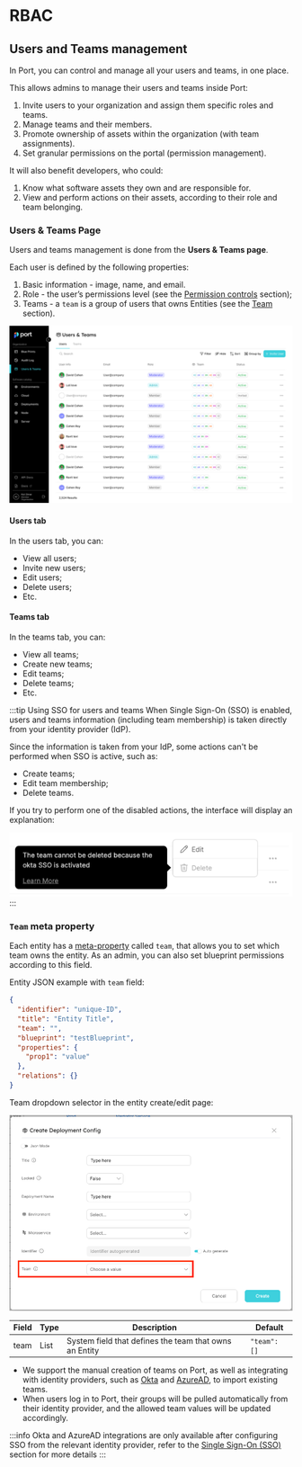 # RBAC

## Users and Teams management

In Port, you can control and manage all your users and teams, in one place.

This allows admins to manage their users and teams inside Port:

1. Invite users to your organization and assign them specific roles and teams.
2. Manage teams and their members.
3. Promote ownership of assets within the organization (with team assignments).
4. Set granular permissions on the portal (permission management).

It will also benefit developers, who could:

1. Know what software assets they own and are responsible for.
2. View and perform actions on their assets, according to their role and team belonging.

### Users & Teams Page

Users and teams management is done from the **Users & Teams page**.

Each user is defined by the following properties:

1. Basic information - image, name, and email.
2. Role - the user’s permissions level (see the [Permission controls](./permissions-controls) section);
3. Teams - a `team` is a group of users that owns Entities (see the [Team](#team-system-property) section).

![Teams and Users page](../../../static/img/software-catalog/role-based-access-control/users-and-teams/usersAndTeams.png)

#### Users tab

In the users tab, you can:

- View all users;
- Invite new users;
- Edit users;
- Delete users;
- Etc.

#### Teams tab

In the teams tab, you can:

- View all teams;
- Create new teams;
- Edit teams;
- Delete teams;
- Etc.

:::tip Using SSO for users and teams
When Single Sign-On (SSO) is enabled, users and teams information (including team membership) is taken directly from your identity provider (IdP).

Since the information is taken from your IdP, some actions can't be performed when SSO is active, such as:

- Create teams;
- Edit team membership;
- Delete teams.

If you try to perform one of the disabled actions, the interface will display an explanation:

![Managed by SSO notice](../../../static/img/software-catalog/role-based-access-control/users-and-teams/createTeamNoticeWithSSO.png)
:::

### `Team` meta property

Each entity has a [meta-property](../../build-your-software-catalog/define-your-data-model/setup-blueprint/properties/meta-properties.md) called `team`, that allows you to set which team owns the entity. As an admin, you can also set blueprint permissions according to this field.

Entity JSON example with `team` field:

```json showLineNumbers
{
  "identifier": "unique-ID",
  "title": "Entity Title",
  "team": "",
  "blueprint": "testBlueprint",
  "properties": {
    "prop1": "value"
  },
  "relations": {}
}
```

Team dropdown selector in the entity create/edit page:

![Team property](../../../static/img/software-catalog/role-based-access-control/users-and-teams/teamPropertyMarkedInUIForm.png)

| Field | Type | Description                                            | Default      |
| ----- | ---- | ------------------------------------------------------ | ------------ |
| team  | List | System field that defines the team that owns an Entity | `"team": []` |

- We support the manual creation of teams on Port, as well as integrating with identity providers, such as [Okta](../sso-providers/okta.md) and [AzureAD](../sso-providers/azure-ad.md), to import existing teams.
- When users log in to Port, their groups will be pulled automatically from their identity provider, and the allowed team values will be updated accordingly.

:::info
Okta and AzureAD integrations are only available after configuring SSO from the relevant identity provider, refer to the [Single Sign-On (SSO)](../sso-providers/) section for more details
:::
